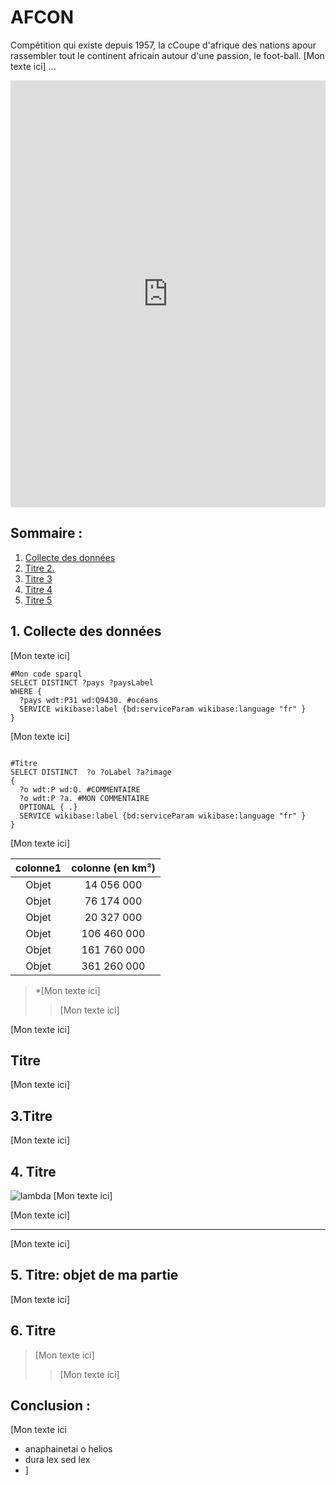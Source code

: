 # AFCON
Compétition qui existe depuis 1957, la cCoupe d'afrique des nations  apour rassembler tout le continent africain autour d'une passion, le foot-ball. [Mon texte ici] 
...

<iframe title="Les participations à la  CAN]" aria-label="Map" id="datawrapper-chart-P1cH2" src="https://datawrapper.dwcdn.net/P1cH2/1/" scrolling="no" frameborder="0" style="width: 0; min-width: 100% !important; border: none;" height="683" data-external="1"></iframe><script type="text/javascript">!function(){"use strict";window.addEventListener("message",(function(a){if(void 0!==a.data["datawrapper-height"]){var e=document.querySelectorAll("iframe");for(var t in a.data["datawrapper-height"])for(var r=0;r<e.length;r++)if(e[r].contentWindow===a.source){var i=a.data["datawrapper-height"][t]+"px";e[r].style.height=i}}}))}();
</script>




## Sommaire : 
1. [Collecte des données](#données)
2. [Titre 2.](#localisationCarte)
3. [Titre 3](#Commentaire)
4. [Titre 4](#commentaire)
5. [Titre 5](#commentaire)


## 1. Collecte des données <a name="données"></a>

[Mon texte ici]

``` sparql
#Mon code sparql
SELECT DISTINCT ?pays ?paysLabel
WHERE {
  ?pays wdt:P31 wd:Q9430. #océans
  SERVICE wikibase:label {bd:serviceParam wikibase:language "fr" }
}
```

[Mon texte ici]

```sparql

#Titre
SELECT DISTINCT  ?o ?oLabel ?a?image
{
  ?o wdt:P wd:Q. #COMMENTAIRE
  ?o wdt:P ?a. #MON COMMENTAIRE
  OPTIONAL { .} 
  SERVICE wikibase:label {bd:serviceParam wikibase:language "fr" }
}
```
[Mon texte ici]

|     colonne1     | colonne  (en km²)|
|:----------------:|:----------------:|
|  Objet           |      14 056 000  |
|  Objet           |      76 174 000  |
|   Objet          |      20 327 000  |
|  Objet           |     106 460 000  |
|    Objet         |     161 760 000  |
|    Objet         |     361 260 000  |

> *[Mon texte ici]
>
>> [Mon texte ici]


[Mon texte ici]

## Titre <a name="Titrage"></a>
[Mon texte ici]

## 3.Titre <a name="titre2"></a>

[Mon texte ici]

## 4. Titre <a name="titre"></a>

![lambda](https://upload.wikimedia.org/wikipediap.jpg "Image de l’observation au microscope de microplastiques")
[Mon texte ici]


[Mon texte ici]

-----------------------------------------------------------------------------
[Mon texte ici]

## 5. Titre: objet de ma partie<a name="objet"></a>

<div class="flourish-embed flourish-cards" data-src="visualisation/12790"><script src="https://public.flourish.cvbnstudio/resources/embed.js"></script></div>

[Mon texte ici]

## 6. Titre
 


> [Mon texte ici]
>
>>[Mon texte ici]

## Conclusion : <a name="conclusion"></a>

[Mon texte ici
- anaphainetai o helios
- dura lex sed lex
- ]
